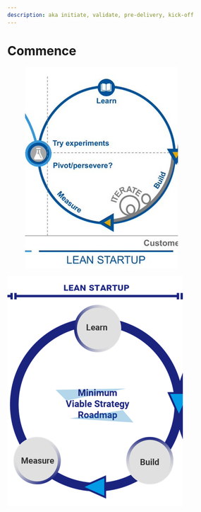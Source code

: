 ```yaml
---
description: aka initiate, validate, pre-delivery, kick-off
---
```


# Commence

<figure><img src="../../.gitbook/assets/image (58).png" alt=""><figcaption></figcaption></figure>

![](<../../.gitbook/assets/image (56).png>)
